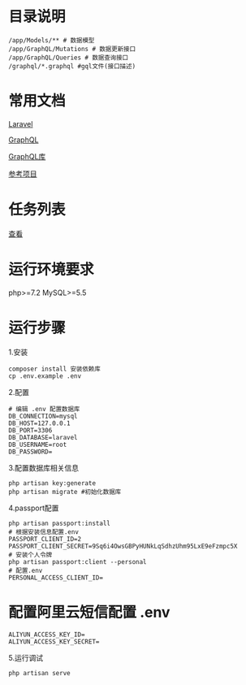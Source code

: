 # 目录说明
```
/app/Models/** # 数据模型
/app/GraphQL/Mutations # 数据更新接口
/app/GraphQL/Queries # 数据查询接口
/graphql/*.graphql #gql文件(接口描述)
```
# 常用文档
<p><a href="https://learnku.com/docs/laravel/6.x">Laravel</a></p>
<p><a href="https://graphql.cn/">GraphQL</a></p>
<p><a href="https://lighthouse-php.com/">GraphQL库</a></p>
<p><a href="https://gitee.com/xiebinbin/thunderbolt_charging_api">参考项目</a></p>

# 任务列表
<a href="./task.md">查看</a>
# 运行环境要求
php>=7.2
MySQL>=5.5

# 运行步骤
1.安装
```
composer install 安装依赖库
cp .env.example .env

```
2.配置
```
# 编辑 .env 配置数据库
DB_CONNECTION=mysql
DB_HOST=127.0.0.1
DB_PORT=3306
DB_DATABASE=laravel
DB_USERNAME=root
DB_PASSWORD=
```
3.配置数据库相关信息
```
php artisan key:generate
php artisan migrate #初始化数据库
```
4.passport配置
```
php artisan passport:install
# 根据安装信息配置.env
PASSPORT_CLIENT_ID=2
PASSPORT_CLIENT_SECRET=9Sq6i4OwsGBPyHUNkLqSdhzUhm95LxE9eFzmpc5X
# 安装个人令牌
php artisan passport:client --personal
# 配置.env
PERSONAL_ACCESS_CLIENT_ID=
```
# 配置阿里云短信配置 .env
```
ALIYUN_ACCESS_KEY_ID=
ALIYUN_ACCESS_KEY_SECRET=
```
5.运行调试
```
php artisan serve
```